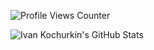 ![Profile Views Counter](https://komarev.com/ghpvc/?username=kvanttt)

![Ivan Kochurkin's GitHub Stats](https://github-readme-stats.vercel.app/api?username=kvanttt&show_icons=true&include_all_commits=true&theme=dark)
